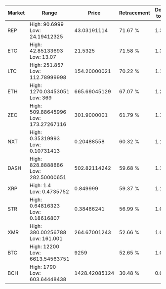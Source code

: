 | Market | Range | Price| Retracement | Doubles to 50% |
| --- | --- | --- | --- | --- |
| REP | High: 90.6999<br />Low: 24.19412325 | 43.03191114 | 71.67 % | 1.33 |
| ETC | High: 42.85133693<br />Low: 13.07 | 21.5325 | 71.58 % | 1.30 |
| LTC | High: 251.857<br />Low: 112.78999998 | 154.20000021 | 70.22 % | 1.18 |
| ETH | High: 1270.03453051<br />Low: 369 | 665.69045129 | 67.07 % | 1.23 |
| ZEC | High: 509.88645996<br />Low: 173.27267116 | 301.9000001 | 61.79 % | 1.13 |
| NXT | High: 0.35319993<br />Low: 0.10731413 | 0.20488558 | 60.32 % | 1.12 |
| DASH | High: 828.8888886<br />Low: 282.50000651 | 502.82114242 | 59.68 % | 1.11 |
| XRP | High: 1.4<br />Low: 0.4735752 | 0.849999 | 59.37 % | 1.10 |
| STR | High: 0.64816323<br />Low: 0.18616807 | 0.38486241 | 56.99 % | 1.08 |
| XMR | High: 380.00256788<br />Low: 161.001 | 264.67001243 | 52.66 % | 1.02 |
| BTC | High: 12200<br />Low: 6613.54563751 | 9259 | 52.65 % | 1.02 |
| BCH | High: 1790<br />Low: 603.64448438 | 1428.42085124 | 30.48 % | 0.00 |
